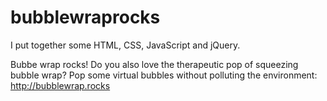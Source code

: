# bubblewraprocks
I put together some HTML, CSS, JavaScript and jQuery.

Bubbe wrap rocks! Do you also love the therapeutic pop of squeezing bubble wrap? Pop some virtual bubbles without polluting the environment: http://bubblewrap.rocks
